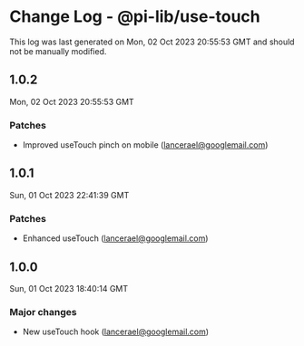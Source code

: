 # Change Log - @pi-lib/use-touch

This log was last generated on Mon, 02 Oct 2023 20:55:53 GMT and should not be manually modified.

<!-- Start content -->

## 1.0.2

Mon, 02 Oct 2023 20:55:53 GMT

### Patches

- Improved useTouch pinch on mobile (lancerael@googlemail.com)

## 1.0.1

Sun, 01 Oct 2023 22:41:39 GMT

### Patches

- Enhanced useTouch (lancerael@googlemail.com)

## 1.0.0

Sun, 01 Oct 2023 18:40:14 GMT

### Major changes

- New useTouch hook (lancerael@googlemail.com)

